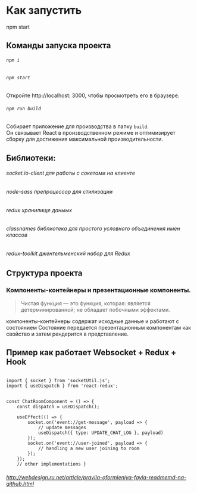 # Как запустить
npm start
## Команды запуска проекта

###### `npm i`
###### `npm start`

Откройте http://localhost: 3000, чтобы просмотреть его в браузере.

###### `npm run build`

Собирает приложение для производства в папку `build`. \
Он связывает React в производственном режиме и оптимизирует сборку для достижения максимальной производительности.

## Библиотеки:
###### socket.io-client для работы с сокетами на клиенте
###### node-sass препроцессор для стилизации
###### redux хранилище даныых
###### classnames  библиотека для простого условного объединения имен классов
###### redux-toolkit джентельменский набор для Redux

## Структура проекта
### Компоненты-контейнеры и презентационные компоненты.

> Чистая функция — это функция, которая: 
 является детерминированной; 
  не обладает побочными эффектами.
>


компоненты-контейнеры содержат исходные данные и работают с состоянием
Состояние передается презентационным компонентам как свойство и затем рендерится в представление.




## Пример как работает Websocket + Redux + Hook

<pre><code> 
import { socket } from 'socketUtil.js';
import { useDispatch } from 'react-redux'; 
</code></pre>

<pre><code>
const ChatRoomComponent = () => {
    const dispatch = useDispatch();

    useEffect(() => {
        socket.on('event://get-message', payload => {
            // update messages
            useDispatch({ type: UPDATE_CHAT_LOG }, payload)
        });
        socket.on('event://user-joined', payload => {
            // handling a new user joining to room
        });
    });
    // other implementations }
</code></pre>

###### http://webdesign.ru.net/article/pravila-oformleniya-fayla-readmemd-na-github.html



